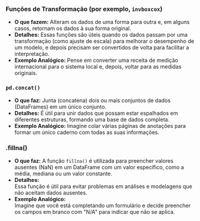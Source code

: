 ### Funções de Transformação (por exemplo, `invboxcox`)
- **O que fazem:** Alteram os dados de uma forma para outra e, em alguns casos, retornam os dados à sua forma original.
- **Detalhes:** Essas funções são úteis quando os dados passam por uma transformação (como ajuste de escala) para melhorar o desempenho de um modelo, e depois precisam ser convertidos de volta para facilitar a interpretação.
- **Exemplo Analógico:** Pense em converter uma receita de medição internacional para o sistema local e, depois, voltar para as medidas originais.

### `pd.concat()`
- **O que faz:** Junta (concatena) dois ou mais conjuntos de dados (DataFrames) em um único conjunto.
- **Detalhes:** É útil para unir dados que possam estar espalhados em diferentes estruturas, formando uma base de dados completa.
- **Exemplo Analógico:** Imagine colar várias páginas de anotações para formar um único caderno com todas as suas informações.

### .fillna()
- **O que faz:** A função `fillna()` é utilizada para preencher valores ausentes (NaN) em um DataFrame com um valor específico, como a média, mediana ou um valor constante.
- **Detalhes:**  
  Essa função é útil para evitar problemas em análises e modelagens que não aceitam dados ausentes.
- **Exemplo Analógico:**  
  Imagine que você está completando um formulário e decide preencher os campos em branco com "N/A" para indicar que não se aplica.

